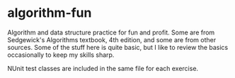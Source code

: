 # algorithm-fun
Algorithm and data structure practice for fun and profit. Some are from Sedgewick's Algorithms textbook, 4th edition, and some are from other sources. Some of the stuff here is quite basic, but I like to review the basics occasionally to keep my skills sharp. 

NUnit test classes are included in the same file for each exercise. 
